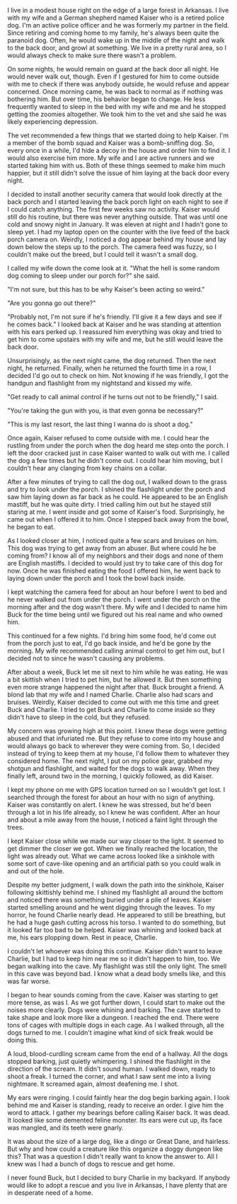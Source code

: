 I live in a modest house right on the edge of a large forest in Arkansas. I live with my wife and a German shepherd named Kaiser who is a retired police dog. I'm an active police officer and he was formerly my partner in the field. Since retiring and coming home to my family, he's always been quite the paranoid dog. Often, he would wake up in the middle of the night and walk to the back door, and growl at something. We live in a pretty rural area, so I would always check to make sure there wasn't a problem.

On some nights, he would remain on guard at the back door all night. He would never walk out, though. Even if I gestured for him to come outside with me to check if there was anybody outside, he would refuse and appear concerned. Once morning came, he was back to normal as if nothing was bothering him. But over time, his behavior began to change. He less frequently wanted to sleep in the bed with my wife and me and he stopped getting the zoomies altogether. We took him to the vet and she said he was likely experiencing depression.

The vet recommended a few things that we started doing to help Kaiser. I'm a member of the bomb squad and Kaiser was a bomb-sniffing dog. So, every once in a while, I'd hide a decoy in the house and order him to find it. I would also exercise him more. My wife and I are active runners and we started taking him with us. Both of these things seemed to make him much happier, but it still didn't solve the issue of him laying at the back door every night.

I decided to install another security camera that would look directly at the back porch and I started leaving the back porch light on each night to see if I could catch anything. The first few weeks saw no activity. Kaiser would still do his routine, but there was never anything outside. That was until one cold and snowy night in January. It was eleven at night and I hadn't gone to sleep yet. I had my laptop open on the counter with the live feed of the back porch camera on. Weirdly, I noticed a dog appear behind my house and lay down below the steps up to the porch. The camera feed was fuzzy, so I couldn't make out the breed, but I could tell it wasn't a small dog.

I called my wife down the come look at it. "What the hell is some random dog coming to sleep under our porch for?" she said.

"I'm not sure, but this has to be why Kaiser's been acting so weird."

"Are you gonna go out there?"

"Probably not, I'm not sure if he's friendly. I'll give it a few days and see if he comes back." I looked back at Kaiser and he was standing at attention with his ears perked up. I reassured him everything was okay and tried to get him to come upstairs with my wife and me, but he still would leave the back door.

Unsurprisingly, as the next night came, the dog returned. Then the next night, he returned. Finally, when he returned the fourth time in a row, I decided I'd go out to check on him. Not knowing if he was friendly, I got the handgun and flashlight from my nightstand and kissed my wife. 

"Get ready to call animal control if he turns out not to be friendly," I said.

"You're taking the gun with you, is that even gonna be necessary?"

"This is my last resort, the last thing I wanna do is shoot a dog."

Once again, Kaiser refused to come outside with me. I could hear the rustling from under the porch when the dog heard me step onto the porch. I left the door cracked just in case Kaiser wanted to walk out with me. I called the dog a few times but he didn't come out. I could hear him moving, but I couldn't hear any clanging from key chains on a collar. 

After a few minutes of trying to call the dog out, I walked down to the grass and try to look under the porch. I shined the flashlight under the porch and saw him laying down as far back as he could. He appeared to be an English mastiff, but he was quite dirty. I tried calling him out but he stayed still staring at me. I went inside and got some of Kaiser's food. Surprisingly, he came out when I offered it to him. Once I stepped back away from the bowl, he began to eat.

As I looked closer at him, I noticed quite a few scars and bruises on him. This dog was trying to get away from an abuser. But where could he be coming from? I know all of my neighbors and their dogs and none of them are English mastiffs. I decided to would just try to take care of this dog for now. Once he was finished eating the food I offered him, he went back to laying down under the porch and I took the bowl back inside.

I kept watching the camera feed for about an hour before I went to bed and he never walked out from under the porch. I went under the porch on the morning after and the dog wasn't there. My wife and I decided to name him Buck for the time being until we figured out his real name and who owned him.

This continued for a few nights. I'd bring him some food, he'd come out from the porch just to eat, I'd go back inside, and he'd be gone by the morning. My wife recommended calling animal control to get him out, but I decided not to since he wasn't causing any problems.

After about a week, Buck let me sit next to him while he was eating. He was a bit skittish when I tried to pet him, but he allowed it. But then something even more strange happened the night after that. Buck brought a friend. A blond lab that my wife and I named Charlie. Charlie also had scars and bruises. Weirdly, Kaiser decided to come out with me this time and greet Buck and Charlie. I tried to get Buck and Charlie to come inside so they didn't have to sleep in the cold, but they refused.

My concern was growing high at this point. I knew these dogs were getting abused and that infuriated me. But they refuse to come into my house and would always go back to wherever they were coming from. So, I decided instead of trying to keep them at my house, I'd follow them to whatever they considered home. The next night, I put on my police gear, grabbed my shotgun and flashlight, and waited for the dogs to walk away. When they finally left, around two in the morning, I quickly followed, as did Kaiser.

I kept my phone on me with GPS location turned on so I wouldn't get lost. I searched through the forest for about an hour with no sign of anything. Kaiser was constantly on alert. I knew he was stressed, but he'd been through a lot in his life already, so I knew he was confident. After an hour and about a mile away from the house, I noticed a faint light through the trees.

I kept Kaiser close while we made our way closer to the light. It seemed to get dimmer the closer we got. When we finally reached the location, the light was already out. What we came across looked like a sinkhole with some sort of cave-like opening and an artificial path so you could walk in and out of the hole.

Despite my better judgment, I walk down the path into the sinkhole, Kaiser following skittishly behind me. I shined my flashlight all around the bottom and noticed there was something buried under a pile of leaves. Kaiser started smelling around and he went digging through the leaves. To my horror, he found Charlie nearly dead. He appeared to still be breathing, but he had a huge gash cutting across his torso. I wanted to do something, but it looked far too bad to be helped. Kaiser was whining and looked back at me, his ears plopping down. Rest in peace, Charlie.

I couldn't let whoever was doing this continue. Kaiser didn't want to leave Charlie, but I had to keep him near me so it didn't happen to him, too. We began walking into the cave. My flashlight was still the only light. The smell in this cave was beyond bad. I know what a dead body smells like, and this was far worse. 

I began to hear sounds coming from the cave. Kaiser was starting to get more tense, as was I. As we got further down, I could start to make out the noises more clearly. Dogs were whining and barking. The cave started to take shape and look more like a dungeon. I reached the end. There were tons of cages with multiple dogs in each cage. As I walked through, all the dogs turned to me. I couldn't imagine what kind of sick freak would be doing this.

A loud, blood-curdling scream came from the end of a hallway. All the dogs stopped barking, just quietly whimpering. I shined the flashlight in the direction of the scream. It didn't sound human. I walked down, ready to shoot a freak. I turned the corner, and what I saw sent me into a living nightmare. It screamed again, almost deafening me. I shot.

My ears were ringing. I could faintly hear the dog begin barking again. I look behind me and Kaiser is standing, ready to receive an order. I give him the word to attack. I gather my bearings before calling Kaiser back. It was dead. It looked like some demented feline monster. Its ears were cut up, its face was mangled, and its teeth were gnarly.

It was about the size of a large dog, like a dingo or Great Dane, and hairless. But why and how could a creature like this organize a doggy dungeon like this? That was a question I didn't really want to know the answer to. All I knew was I had a bunch of dogs to rescue and get home.

I never found Buck, but I decided to bury Charlie in my backyard. If anybody would like to adopt a rescue and you live in Arkansas, I have plenty that are in desperate need of a home.